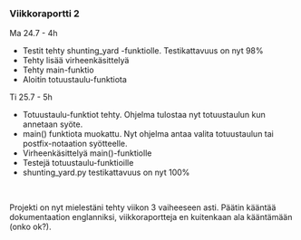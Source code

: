 ### Viikkoraportti 2
Ma 24.7 - 4h
- Testit tehty shunting_yard -funktiolle. Testikattavuus on nyt 98%
- Tehty lisää virheenkäsittelyä
- Tehty main-funktio
- Aloitin totuustaulu-funktiota

Ti 25.7 - 5h
- Totuustaulu-funktiot tehty. Ohjelma tulostaa nyt totuustaulun kun annetaan syöte.
- main() funktiota muokattu. Nyt ohjelma antaa valita totuustaulun tai postfix-notaation syötteelle.
- Virheenkäsittelyä main()-funktiolle
- Testejä totuustaulu-funktioille
- shunting_yard.py testikattavuus on nyt 100%<br>
<br>

Projekti on nyt mielestäni tehty viikon 3 vaiheeseen asti. Päätin kääntää dokumentaation englanniksi, viikkoraportteja en kuitenkaan ala kääntämään (onko ok?). <br>